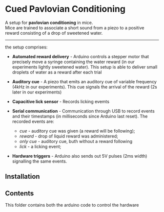 # Cued Pavlovian Conditioning

A setup for **pavlovian conditioning** in mice.  
Mice are trained to associate a short sound from a piezo to a positive reward consisting of a drop of sweetened water.

----

the setup comprises:
- **Automated reward delivery** - Arduino controls a stepper motor that precisely move a syringe containing the water reward (in our experiments lightly sweetened water). This setup is able to deliver small droplets of water as a reward after each trial
- **Auditory cue** - A piezo that emits an auditory cue of variable frequency (4kHz in our experiments). This cue signals the arrival of the reward (2s later in our experiments)
- **Capacitive lick sensor** - Records licking evemts
- **Serial communication** - Communication through USB to record events and their timestamps (in milliseconds since Arduino last reset). The recorded events are: 
    - *cue* - auditory cue was given (a reward will be following);
    - *reward* - drop of liquid reward was administered;
    - *only cue* - auditory cue, buth without a reward following
    - *lick* - a licking event;

- **Hardware triggers** - Arduino also sends out 5V pulses (2ms width) signalling the same events.


## Installation

## Contents
This folder contains both the arduino code to control the hardware